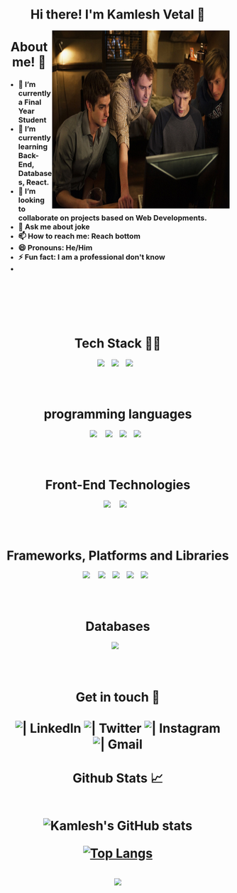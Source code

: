<h1 align="center">Hi there! I'm Kamlesh Vetal 👋 </h1>

<img class="fit-picture" align="right"
     width="400" height="400"
     src="images/grinding.jpg">
<h1 align="center">About me! 🚀</h1>

<!--
Here are some ideas to get you started:
-->

<h3>
  
- 🔭 I’m currently a Final Year Student 
- 🌱 I’m currently learning Back-End, Databases, React.
- 👯 I’m looking to collaborate on projects based on Web Developments.
- 💬 Ask me about joke  
- 📫 How to reach me: Reach bottom
- 😄 Pronouns: He/Him
- ⚡ Fun fact: I am a professional don't know
- 
     
</h3>
<br />

<br />
<br />
<br />
<br />
<h1 align="center">Tech Stack 👩‍💻</h1>
<p align="center">
  <img src="https://img.shields.io/badge/python-FFD43B.svg?&style=for-the-badge&logo=python&logoColor=white" />&nbsp;&nbsp;&nbsp;
  <img src="https://img.shields.io/badge/bootstrap-563d7c.svg?&style=for-the-badge&logo=bootstrap&logoColor=white" />&nbsp;&nbsp;&nbsp;
  <img src="https://img.shields.io/badge/javascript-FFD43B.svg?&style=for-the-badge&logo=javascript&logoColor=black" />&nbsp;&nbsp;&nbsp;
</p>
<br />

<br>
<h1 align="center">programming languages</h1>
<p align="center">
 <img src="https://img.shields.io/badge/c-%2300599C.svg?style=for-the-badge&logo=c&logoColor=white" /> &nbsp;&nbsp;&nbsp;
 <img src="https://img.shields.io/badge/c++-%2300599C.svg?style=for-the-badge&logo=c%2B%2B&logoColor=white" />&nbsp;&nbsp;&nbsp;
 <img src="https://img.shields.io/badge/javascript-%23323330.svg?style=for-the-badge&logo=javascript&logoColor=%23F7DF1E" />&nbsp;&nbsp;&nbsp;
 <img src="https://img.shields.io/badge/python-3670A0?style=for-the-badge&logo=python&logoColor=ffdd54" />&nbsp;&nbsp;&nbsp;
</p>
<br />

<br>
<h1 align="center">Front-End Technologies</h1>
<p align="center">
 <img src="https://img.shields.io/badge/html5-%23E34F26.svg?style=for-the-badge&logo=html5&logoColor=white" /> &nbsp;&nbsp;&nbsp;
 <img src="https://img.shields.io/badge/css3-%231572B6.svg?style=for-the-badge&logo=css3&logoColor=white" />&nbsp;&nbsp;&nbsp;
</p>
<br />

<br>
<h1 align="center">Frameworks, Platforms and Libraries</h1>
<p align="center">
 <img src="https://img.shields.io/badge/express.js-%23404d59.svg?style=for-the-badge&logo=express&logoColor=%2361DAFB " /> &nbsp;&nbsp;&nbsp;
 <img src="https://img.shields.io/badge/jquery-%230769AD.svg?style=for-the-badge&logo=jquery&logoColor=white " />&nbsp;&nbsp;&nbsp;
 <img src="https://img.shields.io/badge/NPM-%23000000.svg?style=for-the-badge&logo=npm&logoColor=white" />&nbsp;&nbsp;&nbsp;
 <img src="https://img.shields.io/badge/node.js-6DA55F?style=for-the-badge&logo=node.js&logoColor=white " />&nbsp;&nbsp;&nbsp;
 <img src=" https://img.shields.io/badge/react-%2320232a.svg?style=for-the-badge&logo=react&logoColor=%2361DAFB" />&nbsp;&nbsp;&nbsp;
</p>
<br />

<br>
<h1 align="center">Databases</h1>
<p align="center">
 <img src="https://img.shields.io/badge/mysql-%2300f.svg?style=for-the-badge&logo=mysql&logoColor=white " />&nbsp;&nbsp;&nbsp;
</p>
<br />

<br>


<h1 align="center">Get in touch 🤝
<br />
<br>

<img align="center" alt=" | Linkedln" width="40px" src="https://cdn2.iconfinder.com/data/icons/social-media-2285/512/1_Linkedin_unofficial_colored_svg-512.png" />
<img align="center" alt=" | Twitter" width="40px" src="https://cdn2.iconfinder.com/data/icons/social-media-2285/512/1_Twitter_colored_svg-512.png" />
<img align="center" alt=" | Instagram" width="40px" src="https://cdn2.iconfinder.com/data/icons/social-media-2285/512/1_Instagram_colored_svg_1-512.png" />
<img align="center" alt=" | Gmail" width="50px" src="https://cdn4.iconfinder.com/data/icons/logos-brands-in-colors/48/google-gmail-512.png"/>
</h1>

<h1 align="center">Github Stats 📈
<br />
<br>     
     
     
![Kamlesh's GitHub stats](https://github-readme-stats.vercel.app/api?username=kamlesh5813&show_icons=true&theme=dark)      
     
[![Top Langs](https://github-readme-stats.vercel.app/api/top-langs/?username=kamlesh5813&layout=compact&theme=dark)](https://github.com/RohiniRG/github-readme-stats)

<p align="center">
   <img src="https://komarev.com/ghpvc/?username=kamlesh5813&label=PROFILE+VIEWS&style=flat-square&color=blue")
</p>  
     

[linkedin]: https://www.linkedin.com/in/kamlesh-vetal-8697901b2/
[twitter]: 
[instagram]: 
[gmail]: kamlesh_vetal@yahoo.com

<br /> 
